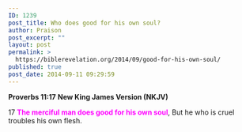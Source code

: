 ```yaml
---
ID: 1239
post_title: Who does good for his own soul?
author: Praison
post_excerpt: ""
layout: post
permalink: >
  https://biblerevelation.org/2014/09/good-for-his-own-soul/
published: true
post_date: 2014-09-11 09:29:59
---
```

<strong>Proverbs 11:17</strong>
<strong> New King James Version (NKJV)</strong>

17 <span style="color: #ff00ff;"><strong>The merciful man does good for his own soul</strong></span>,
But he who is cruel troubles his own flesh.